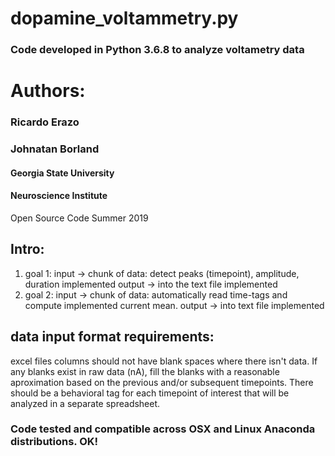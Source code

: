 # dopamine_voltammetry.py
### Code developed in Python 3.6.8 to analyze voltametry data 
# Authors:
### Ricardo Erazo
### Johnatan Borland
#### Georgia State University
#### Neuroscience Institute
Open Source Code
Summer 2019
## Intro:
1. goal 1:  	input -> chunk of data: detect peaks (timepoint), amplitude, duration 		implemented
	       			output -> into the text file 												                      implemented
2. goal 2:		input -> chunk of data: automatically read time-tags and compute 		      implemented
	   					current mean.
	      			output -> into text file 												                          implemented
## data input format requirements:
excel files columns should not have blank spaces where there isn't data. If any blanks exist in raw data (nA), fill the blanks with a reasonable aproximation based on the previous and/or subsequent timepoints. There should be a behavioral tag for each timepoint of interest that will be analyzed in a separate spreadsheet.

### Code tested and compatible across OSX and Linux Anaconda distributions. OK!
